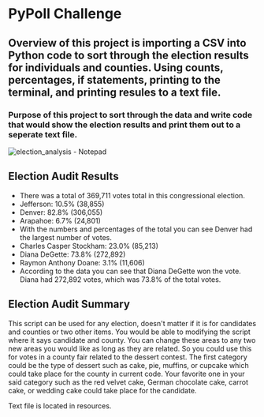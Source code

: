 # PyPoll Challenge

## Overview of this project is importing a CSV into Python code to sort through the election results for individuals and counties. Using counts, percentages, if statements, printing to the terminal, and printing resules to a text file.  

### Purpose of this project to sort through the data and write code that would show the election results and print them out to a seperate text file.

![election_analysis - Notepad](https://user-images.githubusercontent.com/101365965/164938828-7ba9b92f-cfb9-419b-b168-22d0c6e77e39.png) 

## Election Audit Results
- There was a total of 369,711 votes total in this congressional election.
- Jefferson: 10.5% (38,855)
- Denver: 82.8% (306,055)
- Arapahoe: 6.7% (24,801)
- With the numbers and percentages of the total you can see Denver had the largest number of votes.
- Charles Casper Stockham: 23.0% (85,213)
- Diana DeGette: 73.8% (272,892)
- Raymon Anthony Doane: 3.1% (11,606)
- According to the data you can see that Diana DeGette won the vote. Diana had 272,892 votes, which was 73.8% of the total votes.

## Election Audit Summary
This script can be used for any election, doesn't matter if it is for candidates and counties or two other items. You would be able to modifying the script where it says candidate and county. You can change these areas to any two new areas you would like as long as they are related. So you could use this for votes in a county fair related to the dessert contest. The first category could be the type of dessert such as cake, pie, muffins, or cupcake which could take place for the county in current code. Your favorite one in your said category such as the red velvet cake, German chocolate cake, carrot cake, or wedding cake could take place for the candidate.

Text file is located in resources.
